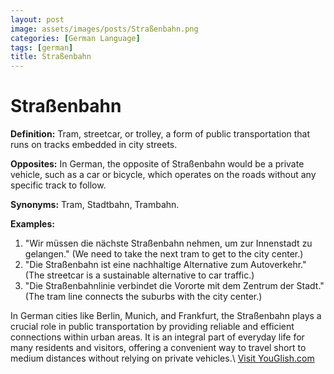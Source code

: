 ```yaml
---
layout: post
image: assets/images/posts/Straßenbahn.png
categories: [German Language]
tags: [german]
title: Straßenbahn
---
```


# Straßenbahn

**Definition:** Tram, streetcar, or trolley, a form of public transportation that runs on tracks embedded in city streets.

**Opposites:** In German, the opposite of Straßenbahn would be a private vehicle, such as a car or bicycle, which operates on the roads without any specific track to follow.

**Synonyms:** Tram, Stadtbahn, Trambahn.

**Examples:**
1. "Wir müssen die nächste Straßenbahn nehmen, um zur Innenstadt zu gelangen." (We need to take the next tram to get to the city center.)
2. "Die Straßenbahn ist eine nachhaltige Alternative zum Autoverkehr." (The streetcar is a sustainable alternative to car traffic.)
3. "Die Straßenbahnlinie verbindet die Vororte mit dem Zentrum der Stadt." (The tram line connects the suburbs with the city center.)

In German cities like Berlin, Munich, and Frankfurt, the Straßenbahn plays a crucial role in public transportation by providing reliable and efficient connections within urban areas. It is an integral part of everyday life for many residents and visitors, offering a convenient way to travel short to medium distances without relying on private vehicles.\ <a id="yg-widget-0" class="youglish-widget" data-query="Straßenbahn" data-lang="german" data-components="8412" data-auto-start="0" data-bkg-color="theme_light" data-title="How%20to%20pronounce%20Straßenbahn%20in%20German"  rel="nofollow" href="https://youglish.com">Visit YouGlish.com</a><script async src="https://youglish.com/public/emb/widget.js" charset="utf-8"></script>